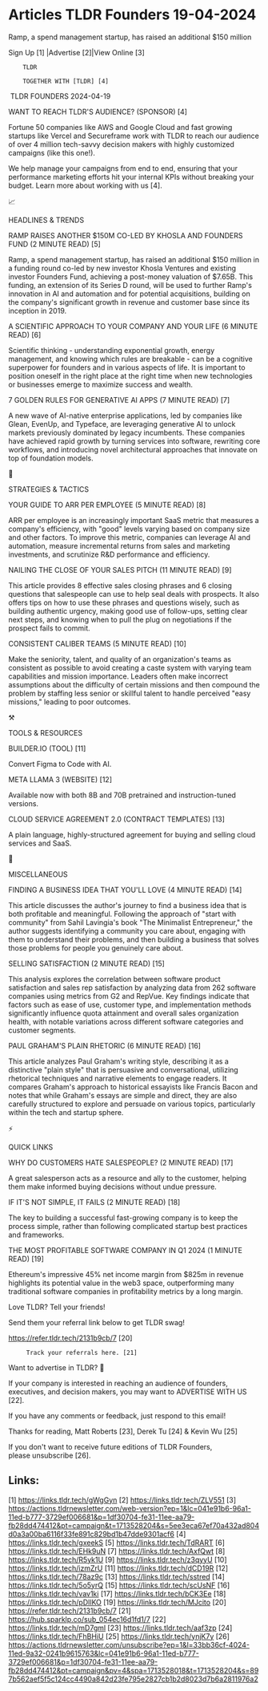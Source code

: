 # Articles TLDR Founders 19-04-2024

Ramp, a spend management startup, has raised an additional $150
million  

 Sign Up [1] |Advertise [2]|View Online [3] 

		TLDR 

		TOGETHER WITH [TLDR] [4]

 TLDR FOUNDERS 2024-04-19

 WANT TO REACH TLDR'S AUDIENCE? (SPONSOR) [4] 

 Fortune 50 companies like AWS and Google Cloud and fast growing
startups like Vercel and Secureframe work with TLDR to reach our
audience of over 4 million tech-savvy decision makers with highly
customized campaigns (like this one!).

We help manage your campaigns from end to end, ensuring that your
performance marketing efforts hit your internal KPIs without
breaking your budget. Learn more about working with us [4].

📈 

HEADLINES & TRENDS

 RAMP RAISES ANOTHER $150M CO-LED BY KHOSLA AND FOUNDERS FUND (2
MINUTE READ) [5] 

 Ramp, a spend management startup, has raised an additional $150
million in a funding round co-led by new investor Khosla Ventures and
existing investor Founders Fund, achieving a post-money valuation of
$7.65B. This funding, an extension of its Series D round, will be used
to further Ramp's innovation in AI and automation and for potential
acquisitions, building on the company's significant growth in revenue
and customer base since its inception in 2019. 

 A SCIENTIFIC APPROACH TO YOUR COMPANY AND YOUR LIFE (6 MINUTE READ)
[6] 

 Scientific thinking - understanding exponential growth, energy
management, and knowing which rules are breakable - can be a cognitive
superpower for founders and in various aspects of life. It is
important to position oneself in the right place at the right time
when new technologies or businesses emerge to maximize success and
wealth. 

 7 GOLDEN RULES FOR GENERATIVE AI APPS (7 MINUTE READ) [7] 

 A new wave of AI-native enterprise applications, led by companies
like Glean, EvenUp, and Typeface, are leveraging generative AI to
unlock markets previously dominated by legacy incumbents. These
companies have achieved rapid growth by turning services into
software, rewriting core workflows, and introducing novel
architectural approaches that innovate on top of foundation models. 

🧠 

STRATEGIES & TACTICS

 YOUR GUIDE TO ARR PER EMPLOYEE (5 MINUTE READ) [8] 

 ARR per employee is an increasingly important SaaS metric that
measures a company's efficiency, with "good" levels varying based on
company size and other factors. To improve this metric, companies can
leverage AI and automation, measure incremental returns from sales and
marketing investments, and scrutinize R&D performance and efficiency. 

 NAILING THE CLOSE OF YOUR SALES PITCH (11 MINUTE READ) [9] 

 This article provides 8 effective sales closing phrases and 6 closing
questions that salespeople can use to help seal deals with prospects.
It also offers tips on how to use these phrases and questions wisely,
such as building authentic urgency, making good use of follow-ups,
setting clear next steps, and knowing when to pull the plug on
negotiations if the prospect fails to commit. 

 CONSISTENT CALIBER TEAMS (5 MINUTE READ) [10] 

 Make the seniority, talent, and quality of an organization's teams as
consistent as possible to avoid creating a caste system with varying
team capabilities and mission importance. Leaders often make incorrect
assumptions about the difficulty of certain missions and then compound
the problem by staffing less senior or skillful talent to handle
perceived "easy missions," leading to poor outcomes. 

⚒️ 

TOOLS & RESOURCES

 BUILDER.IO (TOOL) [11] 

 Convert Figma to Code with AI. 

 META LLAMA 3 (WEBSITE) [12] 

 Available now with both 8B and 70B pretrained and instruction-tuned
versions. 

 CLOUD SERVICE AGREEMENT 2.0 (CONTRACT TEMPLATES) [13] 

 A plain language, highly-structured agreement for buying and selling
cloud services and SaaS. 

🎁 

MISCELLANEOUS

 FINDING A BUSINESS IDEA THAT YOU'LL LOVE (4 MINUTE READ) [14] 

 This article discusses the author's journey to find a business idea
that is both profitable and meaningful. Following the approach of
"start with community" from Sahil Lavingia's book "The Minimalist
Entrepreneur," the author suggests identifying a community you care
about, engaging with them to understand their problems, and then
building a business that solves those problems for people you
genuinely care about. 

 SELLING SATISFACTION (2 MINUTE READ) [15] 

 This analysis explores the correlation between software product
satisfaction and sales rep satisfaction by analyzing data from 262
software companies using metrics from G2 and RepVue. Key findings
indicate that factors such as ease of use, customer type, and
implementation methods significantly influence quota attainment and
overall sales organization health, with notable variations across
different software categories and customer segments. 

 PAUL GRAHAM'S PLAIN RHETORIC (6 MINUTE READ) [16] 

 This article analyzes Paul Graham's writing style, describing it as a
distinctive "plain style" that is persuasive and conversational,
utilizing rhetorical techniques and narrative elements to engage
readers. It compares Graham's approach to historical essayists like
Francis Bacon and notes that while Graham's essays are simple and
direct, they are also carefully structured to explore and persuade on
various topics, particularly within the tech and startup sphere. 

⚡ 

QUICK LINKS

 WHY DO CUSTOMERS HATE SALESPEOPLE? (2 MINUTE READ) [17] 

 A great salesperson acts as a resource and ally to the customer,
helping them make informed buying decisions without undue pressure. 

 IF IT'S NOT SIMPLE, IT FAILS (2 MINUTE READ) [18] 

 The key to building a successful fast-growing company is to keep the
process simple, rather than following complicated startup best
practices and frameworks. 

 THE MOST PROFITABLE SOFTWARE COMPANY IN Q1 2024 (1 MINUTE READ) [19] 

 Ethereum's impressive 45% net income margin from $825m in revenue
highlights its potential value in the web3 space, outperforming many
traditional software companies in profitability metrics by a long
margin. 

Love TLDR? Tell your friends!

 Send them your referral link below to get TLDR swag! 

 https://refer.tldr.tech/2131b9cb/7 [20] 

		 Track your referrals here. [21] 

Want to advertise in TLDR? 📰

 If your company is interested in reaching an audience of founders,
executives, and decision makers, you may want to ADVERTISE WITH US
[22]. 

 If you have any comments or feedback, just respond to this email! 

Thanks for reading, 
Matt Roberts [23], Derek Tu [24] & Kevin Wu [25] 

If you don't want to receive future editions of TLDR Founders,
please unsubscribe [26]. 

 

Links:
------
[1] https://links.tldr.tech/gWgGyn
[2] https://links.tldr.tech/ZLV551
[3] https://actions.tldrnewsletter.com/web-version?ep=1&lc=041e91b6-96a1-11ed-b777-3729ef006681&p=1df30704-fe31-11ee-aa79-fb28dd474412&pt=campaign&t=1713528204&s=5ee3eca67ef70a432ad804d0a3a00ba6116f33fe891c829bd1b47dde9301acf6
[4] https://links.tldr.tech/gxeekS
[5] https://links.tldr.tech/TdRART
[6] https://links.tldr.tech/EHk9uN
[7] https://links.tldr.tech/AxfQwt
[8] https://links.tldr.tech/R5yk1U
[9] https://links.tldr.tech/z3qyyU
[10] https://links.tldr.tech/izmZrU
[11] https://links.tldr.tech/dCD19R
[12] https://links.tldr.tech/78az9c
[13] https://links.tldr.tech/sstred
[14] https://links.tldr.tech/5o5yrQ
[15] https://links.tldr.tech/scUsNF
[16] https://links.tldr.tech/vav1ki
[17] https://links.tldr.tech/bCK3Ee
[18] https://links.tldr.tech/pDIlKO
[19] https://links.tldr.tech/MJcito
[20] https://refer.tldr.tech/2131b9cb/7
[21] https://hub.sparklp.co/sub_054ec16d1fd1/7
[22] https://links.tldr.tech/mD7gml
[23] https://links.tldr.tech/aaf3zp
[24] https://links.tldr.tech/FhBHiU
[25] https://links.tldr.tech/ynjK7y
[26] https://actions.tldrnewsletter.com/unsubscribe?ep=1&l=33bb36cf-4024-11ed-9a32-0241b9615763&lc=041e91b6-96a1-11ed-b777-3729ef006681&p=1df30704-fe31-11ee-aa79-fb28dd474412&pt=campaign&pv=4&spa=1713528018&t=1713528204&s=897b562aef5f5c124cc4490a842d23fe795e2827cb1b2d8023d7b6a2811976a2